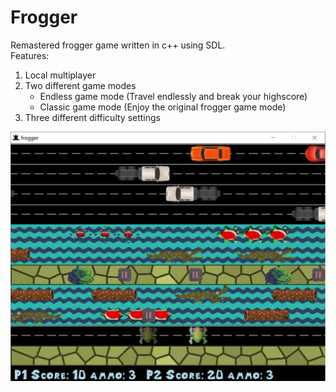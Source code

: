 # Frogger
Remastered frogger game written in c++ using SDL. <br />
Features:
1. Local multiplayer 
2. Two different game modes 
      * Endless game mode (Travel endlessly and break your highscore)
      * Classic game mode (Enjoy the original frogger game mode)
3. Three different difficulty settings 

<img src="https://github.com/Fiifth/Frogger/blob/master/demo.jpg" width="700">
